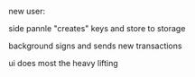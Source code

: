 new user:

side pannle "creates" keys and store to storage

background signs and sends new transactions

ui does most the heavy lifting